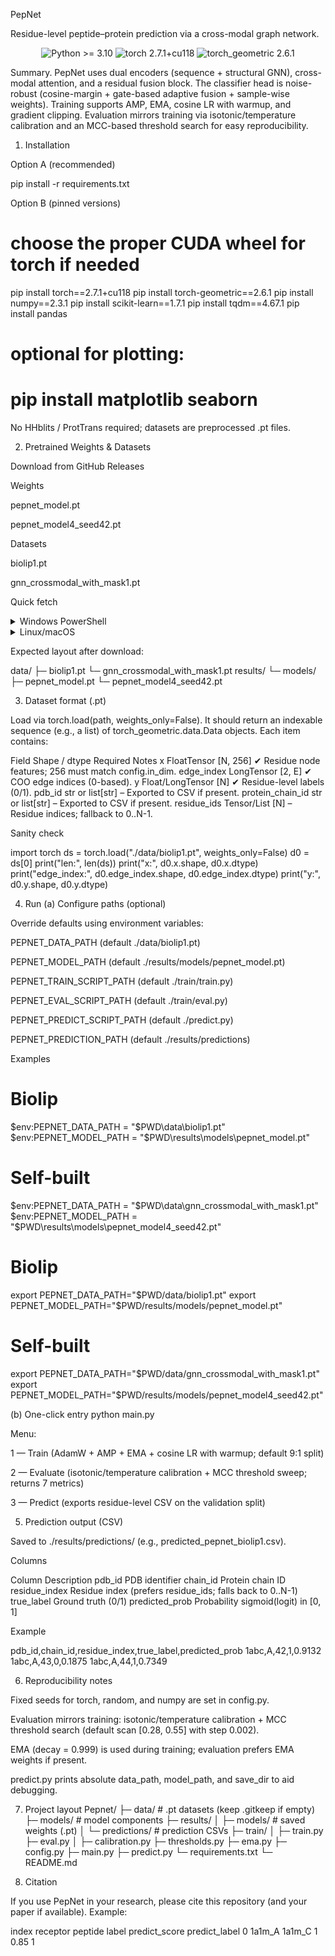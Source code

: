PepNet

Residue-level peptide–protein prediction via a cross-modal graph network.

<p align="center"> <img alt="Python >= 3.10" src="https://img.shields.io/badge/python-%3E%3D3.10-blue" /> <img alt="torch 2.7.1+cu118" src="https://img.shields.io/badge/torch-2.7.1%2Bcu118-EE4C2C" /> <img alt="torch_geometric 2.6.1" src="https://img.shields.io/badge/torch__geometric-2.6.1-0F9D58" /> </p>

Summary. PepNet uses dual encoders (sequence + structural GNN), cross-modal attention, and a residual fusion block. The classifier head is noise-robust (cosine-margin + gate-based adaptive fusion + sample-wise weights). Training supports AMP, EMA, cosine LR with warmup, and gradient clipping. Evaluation mirrors training via isotonic/temperature calibration and an MCC-based threshold search for easy reproducibility.

1) Installation

Option A (recommended)

pip install -r requirements.txt


Option B (pinned versions)

# choose the proper CUDA wheel for torch if needed
pip install torch==2.7.1+cu118
pip install torch-geometric==2.6.1
pip install numpy==2.3.1
pip install scikit-learn==1.7.1
pip install tqdm==4.67.1
pip install pandas
# optional for plotting:
# pip install matplotlib seaborn


No HHblits / ProtTrans required; datasets are preprocessed .pt files.

2) Pretrained Weights & Datasets

Download from GitHub Releases

Weights

pepnet_model.pt

pepnet_model4_seed42.pt

Datasets

biolip1.pt

gnn_crossmodal_with_mask1.pt

Quick fetch

<details> <summary>Windows PowerShell</summary>
New-Item -ItemType Directory -Force -Path .\data, .\results\models | Out-Null
iwr https://github.com/dongfir/Pepnet/releases/download/v0.1.0/biolip1.pt                   -OutFile .\data\biolip1.pt
iwr https://github.com/dongfir/Pepnet/releases/download/v0.1.0/gnn_crossmodal_with_mask1.pt -OutFile .\data\gnn_crossmodal_with_mask1.pt
iwr https://github.com/dongfir/Pepnet/releases/download/v0.1.0/pepnet_model.pt              -OutFile .\results\models\pepnet_model.pt
iwr https://github.com/dongfir/Pepnet/releases/download/v0.1.0/pepnet_model4_seed42.pt      -OutFile .\results\models\pepnet_model4_seed42.pt

</details> <details> <summary>Linux/macOS</summary>
mkdir -p data results/models
wget -O data/biolip1.pt https://github.com/dongfir/Pepnet/releases/download/v0.1.0/biolip1.pt
wget -O data/gnn_crossmodal_with_mask1.pt https://github.com/dongfir/Pepnet/releases/download/v0.1.0/gnn_crossmodal_with_mask1.pt
wget -O results/models/pepnet_model.pt https://github.com/dongfir/Pepnet/releases/download/v0.1.0/pepnet_model.pt
wget -O results/models/pepnet_model4_seed42.pt https://github.com/dongfir/Pepnet/releases/download/v0.1.0/pepnet_model4_seed42.pt

</details>

Expected layout after download:

data/
  ├─ biolip1.pt
  └─ gnn_crossmodal_with_mask1.pt
results/
  └─ models/
      ├─ pepnet_model.pt
      └─ pepnet_model4_seed42.pt

3) Dataset format (.pt)

Load via torch.load(path, weights_only=False). It should return an indexable sequence (e.g., a list) of torch_geometric.data.Data objects. Each item contains:

Field	Shape / dtype	Required	Notes
x	FloatTensor [N, 256]	✔︎	Residue node features; 256 must match config.in_dim.
edge_index	LongTensor [2, E]	✔︎	COO edge indices (0-based).
y	Float/LongTensor [N]	✔︎	Residue-level labels (0/1).
pdb_id	str or list[str]	–	Exported to CSV if present.
protein_chain_id	str or list[str]	–	Exported to CSV if present.
residue_ids	Tensor/List [N]	–	Residue indices; fallback to 0..N-1.

Sanity check

import torch
ds = torch.load("./data/biolip1.pt", weights_only=False)
d0 = ds[0]
print("len:", len(ds))
print("x:", d0.x.shape, d0.x.dtype)
print("edge_index:", d0.edge_index.shape, d0.edge_index.dtype)
print("y:", d0.y.shape, d0.y.dtype)

4) Run
(a) Configure paths (optional)

Override defaults using environment variables:

PEPNET_DATA_PATH (default ./data/biolip1.pt)

PEPNET_MODEL_PATH (default ./results/models/pepnet_model.pt)

PEPNET_TRAIN_SCRIPT_PATH (default ./train/train.py)

PEPNET_EVAL_SCRIPT_PATH (default ./train/eval.py)

PEPNET_PREDICT_SCRIPT_PATH (default ./predict.py)

PEPNET_PREDICTION_PATH (default ./results/predictions)

Examples

# Biolip
$env:PEPNET_DATA_PATH  = "$PWD\data\biolip1.pt"
$env:PEPNET_MODEL_PATH = "$PWD\results\models\pepnet_model.pt"

# Self-built
$env:PEPNET_DATA_PATH  = "$PWD\data\gnn_crossmodal_with_mask1.pt"
$env:PEPNET_MODEL_PATH = "$PWD\results\models\pepnet_model4_seed42.pt"

# Biolip
export PEPNET_DATA_PATH="$PWD/data/biolip1.pt"
export PEPNET_MODEL_PATH="$PWD/results/models/pepnet_model.pt"

# Self-built
export PEPNET_DATA_PATH="$PWD/data/gnn_crossmodal_with_mask1.pt"
export PEPNET_MODEL_PATH="$PWD/results/models/pepnet_model4_seed42.pt"

(b) One-click entry
python main.py


Menu:

1 — Train (AdamW + AMP + EMA + cosine LR with warmup; default 9:1 split)

2 — Evaluate (isotonic/temperature calibration + MCC threshold sweep; returns 7 metrics)

3 — Predict (exports residue-level CSV on the validation split)

5) Prediction output (CSV)

Saved to ./results/predictions/ (e.g., predicted_pepnet_biolip1.csv).

Columns

Column	Description
pdb_id	PDB identifier
chain_id	Protein chain ID
residue_index	Residue index (prefers residue_ids; falls back to 0..N-1)
true_label	Ground truth (0/1)
predicted_prob	Probability sigmoid(logit) in [0, 1]

Example

pdb_id,chain_id,residue_index,true_label,predicted_prob
1abc,A,42,1,0.9132
1abc,A,43,0,0.1875
1abc,A,44,1,0.7349

6) Reproducibility notes

Fixed seeds for torch, random, and numpy are set in config.py.

Evaluation mirrors training: isotonic/temperature calibration + MCC threshold search
(default scan [0.28, 0.55] with step 0.002).

EMA (decay = 0.999) is used during training; evaluation prefers EMA weights if present.

predict.py prints absolute data_path, model_path, and save_dir to aid debugging.

7) Project layout
Pepnet/
├─ data/                          # .pt datasets (keep .gitkeep if empty)
├─ models/                        # model components
├─ results/
│  ├─ models/                     # saved weights (.pt)
│  └─ predictions/                # prediction CSVs
├─ train/
│  ├─ train.py  ├─ eval.py
│  ├─ calibration.py ├─ thresholds.py ├─ ema.py
├─ config.py  ├─ main.py  ├─ predict.py
└─ requirements.txt  └─ README.md

8) Citation

If you use PepNet in your research, please cite this repository (and your paper if available).
Example:

index	receptor	peptide	label	predict_score	predict_label
0	1a1m_A	1a1m_C	1	0.85	1
